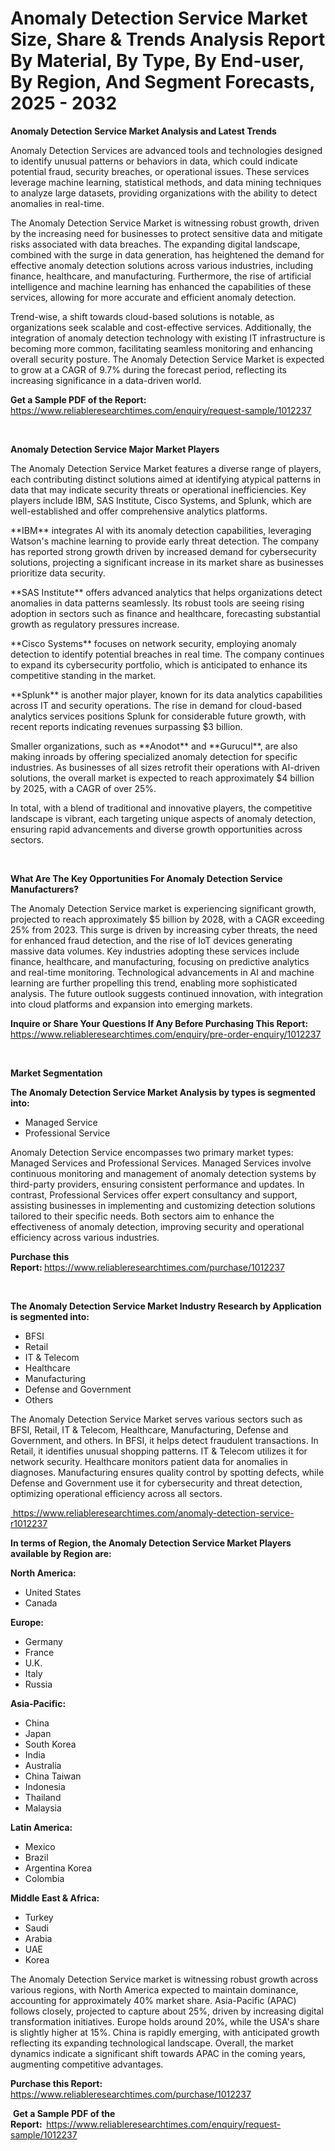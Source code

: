 <p><h1>Anomaly Detection Service Market Size, Share & Trends Analysis Report By Material, By Type, By End-user, By Region, And Segment Forecasts, 2025 - 2032</h1></p><p><strong>Anomaly Detection Service Market Analysis and Latest Trends</strong></p>
<p><p>Anomaly Detection Services are advanced tools and technologies designed to identify unusual patterns or behaviors in data, which could indicate potential fraud, security breaches, or operational issues. These services leverage machine learning, statistical methods, and data mining techniques to analyze large datasets, providing organizations with the ability to detect anomalies in real-time.</p><p>The Anomaly Detection Service Market is witnessing robust growth, driven by the increasing need for businesses to protect sensitive data and mitigate risks associated with data breaches. The expanding digital landscape, combined with the surge in data generation, has heightened the demand for effective anomaly detection solutions across various industries, including finance, healthcare, and manufacturing. Furthermore, the rise of artificial intelligence and machine learning has enhanced the capabilities of these services, allowing for more accurate and efficient anomaly detection.</p><p>Trend-wise, a shift towards cloud-based solutions is notable, as organizations seek scalable and cost-effective services. Additionally, the integration of anomaly detection technology with existing IT infrastructure is becoming more common, facilitating seamless monitoring and enhancing overall security posture. The Anomaly Detection Service Market is expected to grow at a CAGR of 9.7% during the forecast period, reflecting its increasing significance in a data-driven world.</p></p>
<p><strong>Get a Sample PDF of the Report:&nbsp;</strong> <a href="https://www.reliableresearchtimes.com/enquiry/request-sample/1012237?utm_campaign=3123&utm_medium=2&utm_source=Github&utm_content=ia&utm_term=16042025&utm_id=anomaly-detection-service">https://www.reliableresearchtimes.com/enquiry/request-sample/1012237</a></p>
<p>&nbsp;</p>
<p><strong>Anomaly Detection Service Major Market Players</strong></p>
<p><p>The Anomaly Detection Service Market features a diverse range of players, each contributing distinct solutions aimed at identifying atypical patterns in data that may indicate security threats or operational inefficiencies. Key players include IBM, SAS Institute, Cisco Systems, and Splunk, which are well-established and offer comprehensive analytics platforms.</p><p>**IBM** integrates AI with its anomaly detection capabilities, leveraging Watson's machine learning to provide early threat detection. The company has reported strong growth driven by increased demand for cybersecurity solutions, projecting a significant increase in its market share as businesses prioritize data security.</p><p>**SAS Institute** offers advanced analytics that helps organizations detect anomalies in data patterns seamlessly. Its robust tools are seeing rising adoption in sectors such as finance and healthcare, forecasting substantial growth as regulatory pressures increase.</p><p>**Cisco Systems** focuses on network security, employing anomaly detection to identify potential breaches in real time. The company continues to expand its cybersecurity portfolio, which is anticipated to enhance its competitive standing in the market.</p><p>**Splunk** is another major player, known for its data analytics capabilities across IT and security operations. The rise in demand for cloud-based analytics services positions Splunk for considerable future growth, with recent reports indicating revenues surpassing $3 billion.</p><p>Smaller organizations, such as **Anodot** and **Gurucul**, are also making inroads by offering specialized anomaly detection for specific industries. As businesses of all sizes retrofit their operations with AI-driven solutions, the overall market is expected to reach approximately $4 billion by 2025, with a CAGR of over 25%. </p><p>In total, with a blend of traditional and innovative players, the competitive landscape is vibrant, each targeting unique aspects of anomaly detection, ensuring rapid advancements and diverse growth opportunities across sectors.</p></p>
<p>&nbsp;</p>
<p><strong>What Are The Key Opportunities For Anomaly Detection Service Manufacturers?</strong></p>
<p><p>The Anomaly Detection Service market is experiencing significant growth, projected to reach approximately $5 billion by 2028, with a CAGR exceeding 25% from 2023. This surge is driven by increasing cyber threats, the need for enhanced fraud detection, and the rise of IoT devices generating massive data volumes. Key industries adopting these services include finance, healthcare, and manufacturing, focusing on predictive analytics and real-time monitoring. Technological advancements in AI and machine learning are further propelling this trend, enabling more sophisticated analysis. The future outlook suggests continued innovation, with integration into cloud platforms and expansion into emerging markets.</p></p>
<p><strong>Inquire or Share Your Questions If Any Before Purchasing This Report:</strong> <a href="https://www.reliableresearchtimes.com/enquiry/pre-order-enquiry/1012237?utm_campaign=3123&utm_medium=2&utm_source=Github&utm_content=ia&utm_term=16042025&utm_id=anomaly-detection-service">https://www.reliableresearchtimes.com/enquiry/pre-order-enquiry/1012237</a></p>
<p>&nbsp;</p>
<p><strong>Market Segmentation</strong></p>
<p><strong>The Anomaly Detection Service Market Analysis by types is segmented into:</strong></p>
<p><ul><li>Managed Service</li><li>Professional Service</li></ul></p>
<p><p>Anomaly Detection Service encompasses two primary market types: Managed Services and Professional Services. Managed Services involve continuous monitoring and management of anomaly detection systems by third-party providers, ensuring consistent performance and updates. In contrast, Professional Services offer expert consultancy and support, assisting businesses in implementing and customizing detection solutions tailored to their specific needs. Both sectors aim to enhance the effectiveness of anomaly detection, improving security and operational efficiency across various industries.</p></p>
<p><strong>Purchase this Report:&nbsp;</strong><a href="https://www.reliableresearchtimes.com/purchase/1012237?utm_campaign=3123&utm_medium=2&utm_source=Github&utm_content=ia&utm_term=16042025&utm_id=anomaly-detection-service">https://www.reliableresearchtimes.com/purchase/1012237</a></p>
<p>&nbsp;</p>
<p><strong>The Anomaly Detection Service Market Industry Research by Application is segmented into:</strong></p>
<p><ul><li>BFSI</li><li>Retail</li><li>IT & Telecom</li><li>Healthcare</li><li>Manufacturing</li><li>Defense and Government</li><li>Others</li></ul></p>
<p><p>The Anomaly Detection Service Market serves various sectors such as BFSI, Retail, IT & Telecom, Healthcare, Manufacturing, Defense and Government, and others. In BFSI, it helps detect fraudulent transactions. In Retail, it identifies unusual shopping patterns. IT & Telecom utilizes it for network security. Healthcare monitors patient data for anomalies in diagnoses. Manufacturing ensures quality control by spotting defects, while Defense and Government use it for cybersecurity and threat detection, optimizing operational efficiency across all sectors.</p></p>
<p><a href="https://www.reliableresearchtimes.com/anomaly-detection-service-r1012237?utm_campaign=3123&utm_medium=2&utm_source=Github&utm_content=ia&utm_term=16042025&utm_id=anomaly-detection-service">&nbsp;https://www.reliableresearchtimes.com/anomaly-detection-service-r1012237</a></p>
<p><strong>In terms of Region, the Anomaly Detection Service Market Players available by Region are:</strong></p>
<p>
    <p> <strong> North America: </strong>
        <ul>
            <li>United States</li>
            <li>Canada</li>
        </ul>
        </p> 
    <p> <strong> Europe: </strong>
        <ul>
            <li>Germany</li>
            <li>France</li>
            <li>U.K.</li>
            <li>Italy</li>
            <li>Russia</li>
        </ul>
        </p> 
    <p> <strong> Asia-Pacific: </strong>
        <ul>
            <li>China</li>
            <li>Japan</li>
            <li>South Korea</li>
            <li>India</li>
            <li>Australia</li>
            <li>China Taiwan</li>
            <li>Indonesia</li>
            <li>Thailand</li>
            <li>Malaysia</li>
        </ul>
        </p> 
    <p> <strong> Latin America: </strong>
        <ul>
            <li>Mexico</li>
            <li>Brazil</li>
            <li>Argentina Korea</li>
            <li>Colombia</li>
        </ul>
        </p> 
    <p> <strong> Middle East & Africa: </strong>
        <ul>
            <li>Turkey</li>
            <li>Saudi</li>
            <li>Arabia</li>
            <li>UAE</li>
            <li>Korea</li>
        </ul>
    </p>
    </p>
<p><p>The Anomaly Detection Service market is witnessing robust growth across various regions, with North America expected to maintain dominance, accounting for approximately 40% market share. Asia-Pacific (APAC) follows closely, projected to capture about 25%, driven by increasing digital transformation initiatives. Europe holds around 20%, while the USA's share is slightly higher at 15%. China is rapidly emerging, with anticipated growth reflecting its expanding technological landscape. Overall, the market dynamics indicate a significant shift towards APAC in the coming years, augmenting competitive advantages.</p></p>
<p><strong>Purchase this Report: </strong><a href="https://www.reliableresearchtimes.com/purchase/1012237?utm_campaign=3123&utm_medium=2&utm_source=Github&utm_content=ia&utm_term=16042025&utm_id=anomaly-detection-service">https://www.reliableresearchtimes.com/purchase/1012237</a></p>
<p>&nbsp;<strong>Get a Sample PDF of the Report:&nbsp;&nbsp;</strong><a href="https://www.reliableresearchtimes.com/enquiry/request-sample/1012237?utm_campaign=3123&utm_medium=2&utm_source=Github&utm_content=ia&utm_term=16042025&utm_id=anomaly-detection-service">https://www.reliableresearchtimes.com/enquiry/request-sample/1012237</a></p>
<p><strong></strong></p>
<p><p></p><p></p><p></p></p>